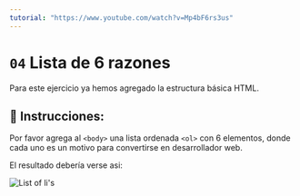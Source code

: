 ```yaml
---
tutorial: "https://www.youtube.com/watch?v=Mp4bF6rs3us"
---
```

# `04` Lista de 6 razones

Para este ejercicio ya hemos agregado la estructura básica HTML.

## 📝 Instrucciones:

Por favor agrega al `<body>` una lista ordenada `<ol>` con 6 elementos, donde cada uno es un motivo para convertirse en desarrollador web.

El resultado debería verse asi:

![List of li's](https://github.com/4GeeksAcademy/html-tutorial-exercises-course/blob/master/.learn/assets/04-list-of-reasons.png?raw=true)
